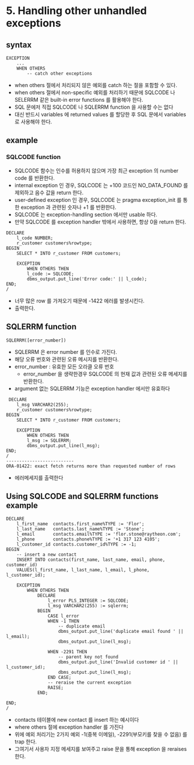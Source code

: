 # 5. Handling other unhandled exceptions
## syntax
```oracle-sql
EXCEPTION
    ...
    WHEN OTHERS
        -- catch other exceptions
```
- when others 절에서 처리되지 않은 예외를 catch 하는 절을 포함할 수 있다.
- when others 절에서 non-specific 예외를 처리하기 때문에 SQLCODE 나 SELERRM 같은 built-in error functions 를 활용해야 한다.
- SQL 문에저 직접 SQLCODE 나 SQLERRM function 을 사용할 수는 없다
- 대신 반드시 variables 에 returned values 를 할당한 후 SQL 문에서 variables 로 사용해야 한다.

## example
### SQLCODE function
- SQLCODE 함수는 인수를 허용하지 않으며 가장 최근 exception 의 number code 를 반환한다.
- internal exception 인 경우, SQLCODE 는 +100 코드인 NO_DATA_FOUND 를 제외하고 음수 값을 return 한다.
- user-defined exception 인 경우, SQLCODE 는 pragma exception_init 를 통한 exception 과 관련된 숫자나 +1 를 반환한다.
- SQLCODE 는 exception-handling section 에서만 usable 하다. 
- 만약 SQLCODE 를 exception handler 밖에서 사용하면, 항상 0을 return 한다.

```oracle-sql
DECLARE
    l_code NUMBER;
    r_customer customers%rowtype;
BEGIN
    SELECT * INTO r_customer FROM customers;
    
    EXCEPTION 
        WHEN OTHERS THEN
        l_code := SQLCODE;  
        dbms_output.put_line('Error code:' || l_code);
END;
/
```
- 너무 많은 row 를 가져오기 때문에 -1422 에러를 발생시킨다.
- 출력한다.

## SQLERRM function
```oracle-sql
SQLERRM([error_number])
```
- SQLERRM 은 error number 를 인수로 가진다. 
- 해당 오류 번호와 관련된 오류 메시지를 반환한다.
- error_number : 유효한 모든 오라클 오류 번호
  - error_number 을 생략한경우 SQLCODE 의 현재 값과 관련된 오류 메세지를 반환한다.
- argument 없는 SQLERRM 기능은 exception handler 에서만 유효하다
```oracle-sql
 DECLARE
    l_msg VARCHAR2(255);
    r_customer customers%rowtype;
BEGIN
    SELECT * INTO r_customer FROM customers;
    
    EXCEPTION 
        WHEN OTHERS THEN
        l_msg := SQLERRM;  
        dbms_output.put_line(l_msg);
END;
/
--------------------------
ORA-01422: exact fetch returns more than requested number of rows
```
- 에러메세지를 출력한다

## Using SQLCODE and SQLERRM functions example
```oracle-sql
DECLARE
    l_first_name  contacts.first_name%TYPE := 'Flor';
    l_last_name   contacts.last_name%TYPE := 'Stone';
    l_email       contacts.email%TYPE := 'flor.stone@raytheon.com';
    l_phone       contacts.phone%TYPE := '+1 317 123 4105';
    l_customer_id contacts.customer_id%TYPE := -1;
BEGIN
    -- insert a new contact
    INSERT INTO contacts(first_name, last_name, email, phone, customer_id)
    VALUES(l_first_name, l_last_name, l_email, l_phone, l_customer_id);
    
    EXCEPTION 
        WHEN OTHERS THEN
            DECLARE
                l_error PLS_INTEGER := SQLCODE;
                l_msg VARCHAR2(255) := sqlerrm;
            BEGIN
                CASE l_error 
                WHEN -1 THEN
                    -- duplicate email
                    dbms_output.put_line('duplicate email found ' || l_email);
                    dbms_output.put_line(l_msg);
                    
                WHEN -2291 THEN
                    -- parent key not found
                    dbms_output.put_line('Invalid customer id ' || l_customer_id);
                    dbms_output.put_line(l_msg);
                END CASE;
                -- reraise the current exception
                RAISE;
            END;
            
END;
/
```
- contacts 테이블에 new contact 를 insert  하는 예시이다
- where others 절에 exception handler 를 가진다
- 위에 예외 처리기는 2가지 예외 -1(중복 이메일), -2291(부모키를 찾을 수 없음) 를 trap 한다.
- 그여기서 사용자 지정 메세지를 보여주고 raise 문을 통해 exception 을 reraises 한다.




